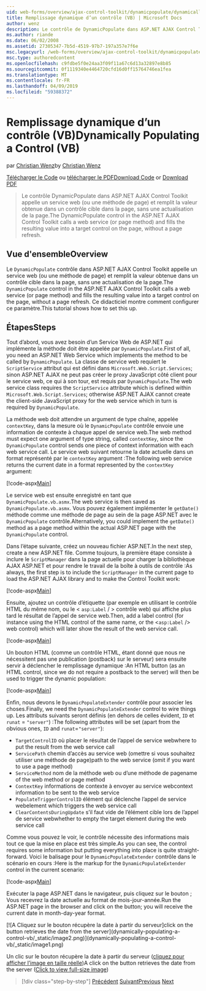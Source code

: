 ```yaml
---
uid: web-forms/overview/ajax-control-toolkit/dynamicpopulate/dynamically-populating-a-control-vb
title: Remplissage dynamique d’un contrôle (VB) | Microsoft Docs
author: wenz
description: Le contrôle de DynamicPopulate dans ASP.NET AJAX Control Toolkit appelle un service web (ou une méthode de page) et remplit la valeur obtenue dans un contrôle cible sur t...
ms.author: riande
ms.date: 06/02/2008
ms.assetid: 27305347-7b5d-4519-97b7-197a357e7f6e
msc.legacyurl: /web-forms/overview/ajax-control-toolkit/dynamicpopulate/dynamically-populating-a-control-vb
msc.type: authoredcontent
ms.openlocfilehash: c9fdbe5f0e24aa3f09f11a67c6d13a32897e8b85
ms.sourcegitcommit: 0f1119340e4464720cfd16d0ff15764746ea1fea
ms.translationtype: MT
ms.contentlocale: fr-FR
ms.lasthandoff: 04/09/2019
ms.locfileid: "59388372"
---
```

# <a name="dynamically-populating-a-control-vb"></a><span data-ttu-id="5b559-103">Remplissage dynamique d’un contrôle (VB)</span><span class="sxs-lookup"><span data-stu-id="5b559-103">Dynamically Populating a Control (VB)</span></span>

<span data-ttu-id="5b559-104">par [Christian Wenz](https://github.com/wenz)</span><span class="sxs-lookup"><span data-stu-id="5b559-104">by [Christian Wenz](https://github.com/wenz)</span></span>

<span data-ttu-id="5b559-105">[Télécharger le Code](http://download.microsoft.com/download/d/8/f/d8f2f6f9-1b7c-46ad-9252-e1fc81bdea3e/dynamicpopulate0.vb.zip) ou [télécharger le PDF](http://download.microsoft.com/download/b/6/a/b6ae89ee-df69-4c87-9bfb-ad1eb2b23373/dynamicpopulate0VB.pdf)</span><span class="sxs-lookup"><span data-stu-id="5b559-105">[Download Code](http://download.microsoft.com/download/d/8/f/d8f2f6f9-1b7c-46ad-9252-e1fc81bdea3e/dynamicpopulate0.vb.zip) or [Download PDF](http://download.microsoft.com/download/b/6/a/b6ae89ee-df69-4c87-9bfb-ad1eb2b23373/dynamicpopulate0VB.pdf)</span></span>

> <span data-ttu-id="5b559-106">Le contrôle DynamicPopulate dans ASP.NET AJAX Control Toolkit appelle un service web (ou une méthode de page) et remplit la valeur obtenue dans un contrôle cible dans la page, sans une actualisation de la page.</span><span class="sxs-lookup"><span data-stu-id="5b559-106">The DynamicPopulate control in the ASP.NET AJAX Control Toolkit calls a web service (or page method) and fills the resulting value into a target control on the page, without a page refresh.</span></span>


## <a name="overview"></a><span data-ttu-id="5b559-107">Vue d'ensemble</span><span class="sxs-lookup"><span data-stu-id="5b559-107">Overview</span></span>

<span data-ttu-id="5b559-108">Le `DynamicPopulate` contrôle dans ASP.NET AJAX Control Toolkit appelle un service web (ou une méthode de page) et remplit la valeur obtenue dans un contrôle cible dans la page, sans une actualisation de la page.</span><span class="sxs-lookup"><span data-stu-id="5b559-108">The `DynamicPopulate` control in the ASP.NET AJAX Control Toolkit calls a web service (or page method) and fills the resulting value into a target control on the page, without a page refresh.</span></span> <span data-ttu-id="5b559-109">Ce didacticiel montre comment configurer ce paramètre.</span><span class="sxs-lookup"><span data-stu-id="5b559-109">This tutorial shows how to set this up.</span></span>

## <a name="steps"></a><span data-ttu-id="5b559-110">Étapes</span><span class="sxs-lookup"><span data-stu-id="5b559-110">Steps</span></span>

<span data-ttu-id="5b559-111">Tout d’abord, vous avez besoin d’un Service Web de ASP.NET qui implémente la méthode doit être appelée par `DynamicPopulate`.</span><span class="sxs-lookup"><span data-stu-id="5b559-111">First of all, you need an ASP.NET Web Service which implements the method to be called by `DynamicPopulate`.</span></span> <span data-ttu-id="5b559-112">La classe de service web requiert le `ScriptService` attribut qui est défini dans `Microsoft.Web.Script.Services`; sinon ASP.NET AJAX ne peut pas créer le proxy JavaScript côté client pour le service web, ce qui à son tour, est requis par `DynamicPopulate`.</span><span class="sxs-lookup"><span data-stu-id="5b559-112">The web service class requires the `ScriptService` attribute which is defined within `Microsoft.Web.Script.Services`; otherwise ASP.NET AJAX cannot create the client-side JavaScript proxy for the web service which in turn is required by `DynamicPopulate`.</span></span>

<span data-ttu-id="5b559-113">La méthode web doit attendre un argument de type chaîne, appelée `contextKey`, dans la mesure où le `DynamicPopulate` contrôle envoie une information de contexte à chaque appel de service web.</span><span class="sxs-lookup"><span data-stu-id="5b559-113">The web method must expect one argument of type string, called `contextKey`, since the `DynamicPopulate` control sends one piece of context information with each web service call.</span></span> <span data-ttu-id="5b559-114">Le service web suivant retourne la date actuelle dans un format représenté par le `contextKey` argument :</span><span class="sxs-lookup"><span data-stu-id="5b559-114">The following web service returns the current date in a format represented by the `contextKey` argument:</span></span>

[!code-aspx[Main](dynamically-populating-a-control-vb/samples/sample1.aspx)]

<span data-ttu-id="5b559-115">Le service web est ensuite enregistré en tant que `DynamicPopulate.vb.asmx`.</span><span class="sxs-lookup"><span data-stu-id="5b559-115">The web service is then saved as `DynamicPopulate.vb.asmx`.</span></span> <span data-ttu-id="5b559-116">Vous pouvez également implémenter le `getDate()` méthode comme une méthode de page au sein de la page ASP.NET avec le `DynamicPopulate` contrôle.</span><span class="sxs-lookup"><span data-stu-id="5b559-116">Alternatively, you could implement the `getDate()` method as a page method within the actual ASP.NET page with the `DynamicPopulate` control.</span></span>

<span data-ttu-id="5b559-117">Dans l’étape suivante, créez un nouveau fichier ASP.NET.</span><span class="sxs-lookup"><span data-stu-id="5b559-117">In the next step, create a new ASP.NET file.</span></span> <span data-ttu-id="5b559-118">Comme toujours, la première étape consiste à inclure le `ScriptManager` dans la page actuelle pour charger la bibliothèque AJAX ASP.NET et pour rendre le travail de la boîte à outils de contrôle :</span><span class="sxs-lookup"><span data-stu-id="5b559-118">As always, the first step is to include the `ScriptManager` in the current page to load the ASP.NET AJAX library and to make the Control Toolkit work:</span></span>

[!code-aspx[Main](dynamically-populating-a-control-vb/samples/sample2.aspx)]

<span data-ttu-id="5b559-119">Ensuite, ajoutez un contrôle d’étiquette (par exemple en utilisant le contrôle HTML du même nom, ou le &lt; `asp:Label`  / &gt; contrôle web) qui affiche plus tard le résultat de l’appel de service web.</span><span class="sxs-lookup"><span data-stu-id="5b559-119">Then, add a label control (for instance using the HTML control of the same name, or the &lt;`asp:Label` /&gt; web control) which will later show the result of the web service call.</span></span>

[!code-aspx[Main](dynamically-populating-a-control-vb/samples/sample3.aspx)]

<span data-ttu-id="5b559-120">Un bouton HTML (comme un contrôle HTML, étant donné que nous ne nécessitent pas une publication (postback) sur le serveur) sera ensuite servir à déclencher le remplissage dynamique :</span><span class="sxs-lookup"><span data-stu-id="5b559-120">An HTML button (as an HTML control, since we do not require a postback to the server) will then be used to trigger the dynamic population:</span></span>

[!code-aspx[Main](dynamically-populating-a-control-vb/samples/sample4.aspx)]

<span data-ttu-id="5b559-121">Enfin, nous devons le `DynamicPopulateExtender` contrôle pour associer les choses.</span><span class="sxs-lookup"><span data-stu-id="5b559-121">Finally, we need the `DynamicPopulateExtender` control to wire things up.</span></span> <span data-ttu-id="5b559-122">Les attributs suivants seront définis (en dehors de celles évident, `ID` et `runat` = `"server"`) :</span><span class="sxs-lookup"><span data-stu-id="5b559-122">The following attributes will be set (apart from the obvious ones, `ID` and `runat`=`"server"`):</span></span>

- `TargetControlID` <span data-ttu-id="5b559-123">où placer le résultat de l’appel de service web</span><span class="sxs-lookup"><span data-stu-id="5b559-123">where to put the result from the web service call</span></span>
- `ServicePath` <span data-ttu-id="5b559-124">chemin d’accès au service web (omettre si vous souhaitez utiliser une méthode de page)</span><span class="sxs-lookup"><span data-stu-id="5b559-124">path to the web service (omit if you want to use a page method)</span></span>
- `ServiceMethod` <span data-ttu-id="5b559-125">nom de la méthode web ou d’une méthode de page</span><span class="sxs-lookup"><span data-stu-id="5b559-125">name of the web method or page method</span></span>
- `ContextKey` <span data-ttu-id="5b559-126">informations de contexte à envoyer au service web</span><span class="sxs-lookup"><span data-stu-id="5b559-126">context information to be sent to the web service</span></span>
- `PopulateTriggerControlID` <span data-ttu-id="5b559-127">élément qui déclenche l’appel de service web</span><span class="sxs-lookup"><span data-stu-id="5b559-127">element which triggers the web service call</span></span>
- `ClearContentsDuringUpdate` <span data-ttu-id="5b559-128">s’il faut vide de l’élément cible lors de l’appel de service web</span><span class="sxs-lookup"><span data-stu-id="5b559-128">whether to empty the target element during the web service call</span></span>

<span data-ttu-id="5b559-129">Comme vous pouvez le voir, le contrôle nécessite des informations mais tout ce que la mise en place est très simple.</span><span class="sxs-lookup"><span data-stu-id="5b559-129">As you can see, the control requires some information but putting everything into place is quite straight-forward.</span></span> <span data-ttu-id="5b559-130">Voici le balisage pour le `DynamicPopulateExtender` contrôle dans le scénario en cours :</span><span class="sxs-lookup"><span data-stu-id="5b559-130">Here is the markup for the `DynamicPopulateExtender` control in the current scenario:</span></span>

[!code-aspx[Main](dynamically-populating-a-control-vb/samples/sample5.aspx)]

<span data-ttu-id="5b559-131">Exécuter la page ASP.NET dans le navigateur, puis cliquez sur le bouton ; Vous recevrez la date actuelle au format de mois-jour-année.</span><span class="sxs-lookup"><span data-stu-id="5b559-131">Run the ASP.NET page in the browser and click on the button; you will receive the current date in month-day-year format.</span></span>


[![A <span data-ttu-id="5b559-132">Cliquez sur le bouton récupère la date à partir du serveur]</span><span class="sxs-lookup"><span data-stu-id="5b559-132">click on the button retrieves the date from the server]</span></span>(dynamically-populating-a-control-vb/_static/image2.png)](dynamically-populating-a-control-vb/_static/image1.png)

<span data-ttu-id="5b559-133">Un clic sur le bouton récupère la date à partir du serveur ([cliquez pour afficher l’image en taille réelle](dynamically-populating-a-control-vb/_static/image3.png))</span><span class="sxs-lookup"><span data-stu-id="5b559-133">A click on the button retrieves the date from the server ([Click to view full-size image](dynamically-populating-a-control-vb/_static/image3.png))</span></span>

> [!div class="step-by-step"]
> <span data-ttu-id="5b559-134">[Précédent](using-dynamicpopulate-with-a-user-control-and-javascript-cs.md)
> [Suivant](dynamically-populating-a-control-using-javascript-code-vb.md)</span><span class="sxs-lookup"><span data-stu-id="5b559-134">[Previous](using-dynamicpopulate-with-a-user-control-and-javascript-cs.md)
[Next](dynamically-populating-a-control-using-javascript-code-vb.md)</span></span>
